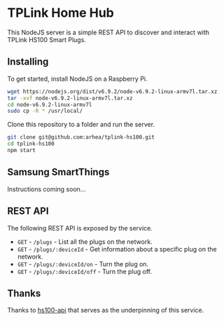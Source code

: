 # TPLink Home Hub
This NodeJS server is a simple REST API to discover and interact with TPLink HS100 Smart Plugs.

## Installing
To get started, install NodeJS on a Raspberry Pi.

```bash
wget https://nodejs.org/dist/v6.9.2/node-v6.9.2-linux-armv7l.tar.xz
tar -xvf node-v6.9.2-linux-armv7l.tar.xz
cd node-v6.9.2-linux-armv7l
sudo cp -R * /usr/local/
```

Clone this repository to a folder and run the server.

```bash
git clone git@github.com:arhea/tplink-hs100.git
cd tplink-hs100
npm start
```

## Samsung SmartThings
Instructions coming soon...

## REST API
The following REST API is exposed by the service.

- `GET` - `/plugs` - List all the plugs on the network.
- `GET` - `/plugs/:deviceId` - Get information about a specific plug on the network.
- `GET` - `/plugs/:deviceId/on` - Turn the plug on.
- `GET` - `/plugs/:deviceId/off` - Turn the plug off.

## Thanks
Thanks to [hs100-api](https://github.com/plasticrake/hs100-api) that serves as the underpinning of this service.
